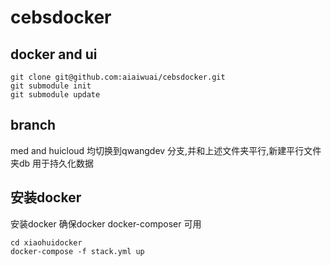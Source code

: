 # cebsdocker
## docker and ui
```
git clone git@github.com:aiaiwuai/cebsdocker.git
git submodule init
git submodule update
```  
## branch
med and huicloud 均切换到qwangdev 分支,并和上述文件夹平行,新建平行文件夹db 用于持久化数据

## 安装docker
安装docker
确保docker  docker-composer 可用
```
cd xiaohuidocker
docker-compose -f stack.yml up
```
